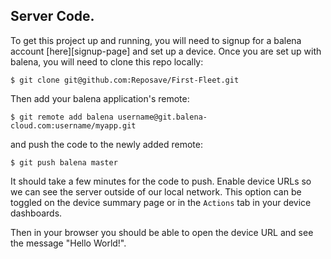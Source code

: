 ## Server Code.

To get this project up and running, you will need to signup for a balena account [here][signup-page] and set up a device.
Once you are set up with balena, you will need to clone this repo locally:
```
$ git clone git@github.com:Reposave/First-Fleet.git
```
Then add your balena application's remote:
```
$ git remote add balena username@git.balena-cloud.com:username/myapp.git
```
and push the code to the newly added remote:
```
$ git push balena master
```
It should take a few minutes for the code to push. Enable device URLs so we can see the server outside of our local network. This option can be toggled on the device summary page or in the `Actions` tab in your device dashboards.

Then in your browser you should be able to open the device URL and see the message "Hello World!".
